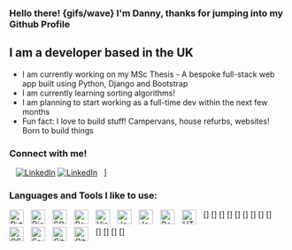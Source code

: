 ### Hello there! {gifs/wave} I'm Danny, thanks for jumping into my Github Profile

## I am a developer based in the UK 
- I am currently working on my MSc Thesis - A bespoke full-stack web app built using Python, Django and Bootstrap
- I am currently learning sorting algorithms!
- I am planning to start working as a full-time dev within the next few months
- Fun fact: I love to build stuff! Campervans, house refurbs, websites! Born to build things 

### Connect with me!


&nbsp;&nbsp;
[![LinkedIn](./img/linkedin-light.svg)](https://linkedin.com/in/danny-demarco#gh-light-mode-only)
[![LinkedIn](./img/linkedin-dark.svg)](https://linkedin.com/in/danny-demarco#gh-dark-mode-only)
&nbsp;&nbsp;]
          



### Languages and Tools I like to use:

[<img align="left" alt="Python" width="26px" src="https://cdn.jsdelivr.net/gh/devicons/devicon/icons/python/python-original-wordmark.svg" style="padding-right:10px;" />]
[<img align="left" alt="Django" width="26px" src="https://cdn.jsdelivr.net/gh/devicons/devicon/icons/django/django-plain-wordmark.svg" style="padding-right:10px;" />]
[<img align="left" alt="SQLite" width="26px" src="https://cdn.jsdelivr.net/gh/devicons/devicon/icons/sqlite/sqlite-original-wordmark.svg" style="padding-right:10px;" />]
[<img align="left" alt="Postgres" width="26px" src="https://cdn.jsdelivr.net/gh/devicons/devicon/icons/postgresql/postgresql-original-wordmark.svg" style="padding-right:10px;" />]
[<img align="left" alt="Visual Studio Code" width="26px" src="https://cdn.jsdelivr.net/gh/devicons/devicon/icons/vscode/vscode-original.svg" style="padding-right:10px;" />]
[<img align="left" alt="JavaScript" width="26px" src="https://cdn.jsdelivr.net/gh/devicons/devicon/icons/javascript/javascript-original.svg" style="padding-right:10px;" />]
[<img align="left" alt="Java" width="26px" src="https://cdn.jsdelivr.net/gh/devicons/devicon/icons/java/java-original-wordmark.svg" style="padding-right:10px;" />]
[<img align="left" alt="Bootstrap" width="26px" src="https://cdn.jsdelivr.net/gh/devicons/devicon/icons/bootstrap/bootstrap-original-wordmark.svg" style="padding-right:10px;" />]
[<img align="left" alt="HTML5" width="26px" src="https://cdn.jsdelivr.net/gh/devicons/devicon/icons/html5/html5-original.svg" style="padding-right:10px;" />]

[<img align="left" alt="CSS3" width="26px" src="https://cdn.jsdelivr.net/gh/devicons/devicon/icons/css3/css3-original.svg" style="padding-right:10px;" />]
[<img align="left" alt="Sass" width="26px" src="https://cdn.jsdelivr.net/gh/devicons/devicon/icons/sass/sass-original.svg" style="padding-right:10px;" />]
[<img align="left" alt="Git" width="26px" src="https://cdn.jsdelivr.net/gh/devicons/devicon/icons/git/git-original.svg" style="padding-right:10px;" />]
[<img align="left" alt="GitHub" width="26px" src="https://user-images.githubusercontent.com/3369400/139447912-e0f43f33-6d9f-45f8-be46-2df5bbc91289.png" style="padding-right:10px;" />]
<br />
<br />